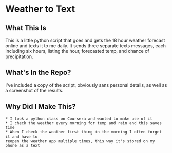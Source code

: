 # Weather to Text

## What This Is
This is a little python script that goes and gets the 18 hour weather forecast online
and texts it to me daily. It sends three separate texts messages, each including six
hours, listing the hour, forecasted temp, and chance of precipitation.

## What's In the Repo?
I've included a copy of the script, obviously sans personal details, as well as
a screenshot of the results.

## Why Did I Make This?
    * I took a python class on Coursera and wanted to make use of it
    * I check the weather every morning for temp and rain and this saves time
    * When I check the weather first thing in the morning I often forget it and have to
    reopen the weather app multiple times, this way it's stored on my phone as a text
